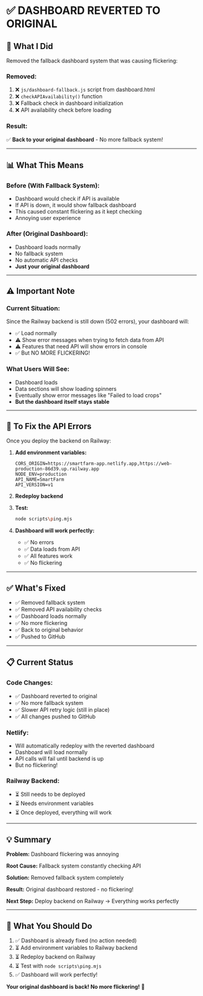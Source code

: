 # ✅ DASHBOARD REVERTED TO ORIGINAL

## 🔄 **What I Did**

Removed the fallback dashboard system that was causing flickering:

### **Removed:**
1. ❌ `js/dashboard-fallback.js` script from dashboard.html
2. ❌ `checkAPIAvailability()` function 
3. ❌ Fallback check in dashboard initialization
4. ❌ API availability check before loading

### **Result:**
✅ **Back to your original dashboard** - No more fallback system!

---

## 📊 **What This Means**

### **Before (With Fallback System):**
- Dashboard would check if API is available
- If API is down, it would show fallback dashboard
- This caused constant flickering as it kept checking
- Annoying user experience

### **After (Original Dashboard):**
- Dashboard loads normally
- No fallback system
- No automatic API checks
- **Just your original dashboard**

---

## ⚠️ **Important Note**

### **Current Situation:**
Since the Railway backend is still down (502 errors), your dashboard will:
- ✅ Load normally
- ⚠️ Show error messages when trying to fetch data from API
- ⚠️ Features that need API will show errors in console
- ✅ But NO MORE FLICKERING!

### **What Users Will See:**
- Dashboard loads
- Data sections will show loading spinners
- Eventually show error messages like "Failed to load crops"
- **But the dashboard itself stays stable**

---

## 🚀 **To Fix the API Errors**

Once you deploy the backend on Railway:

1. **Add environment variables:**
   ```
   CORS_ORIGIN=https://smartfarm-app.netlify.app,https://web-production-86d39.up.railway.app
   NODE_ENV=production
   API_NAME=SmartFarm
   API_VERSION=v1
   ```

2. **Redeploy backend**

3. **Test:**
   ```bash
   node scripts\ping.mjs
   ```

4. **Dashboard will work perfectly:**
   - ✅ No errors
   - ✅ Data loads from API
   - ✅ All features work
   - ✅ No flickering

---

## ✅ **What's Fixed**

- ✅ Removed fallback system
- ✅ Removed API availability checks
- ✅ Dashboard loads normally
- ✅ No more flickering
- ✅ Back to original behavior
- ✅ Pushed to GitHub

---

## 📋 **Current Status**

### **Code Changes:**
- ✅ Dashboard reverted to original
- ✅ No more fallback system
- ✅ Slower API retry logic (still in place)
- ✅ All changes pushed to GitHub

### **Netlify:**
- Will automatically redeploy with the reverted dashboard
- Dashboard will load normally
- API calls will fail until backend is up
- But no flickering!

### **Railway Backend:**
- ⏳ Still needs to be deployed
- ⏳ Needs environment variables
- ⏳ Once deployed, everything will work

---

## 💡 **Summary**

**Problem:** Dashboard flickering was annoying

**Root Cause:** Fallback system constantly checking API

**Solution:** Removed fallback system completely

**Result:** Original dashboard restored - no flickering!

**Next Step:** Deploy backend on Railway → Everything works perfectly

---

## 🎯 **What You Should Do**

1. ✅ Dashboard is already fixed (no action needed)
2. ⏳ Add environment variables to Railway backend
3. ⏳ Redeploy backend on Railway
4. ⏳ Test with `node scripts\ping.mjs`
5. ✅ Dashboard will work perfectly!

**Your original dashboard is back! No more flickering!** 🚀
